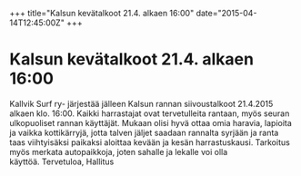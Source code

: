 +++
title="Kalsun kevätalkoot 21.4. alkaen 16:00"
date="2015-04-14T12:45:00Z"
+++

# Kalsun kevätalkoot 21.4. alkaen 16:00

Kallvik Surf ry- järjestää jälleen Kalsun rannan siivoustalkoot 21.4.2015 alkaen klo. 16:00. Kaikki harrastajat ovat tervetulleita rantaan, myös seuran ulkopuoliset rannan käyttäjät. Mukaan olisi hyvä ottaa omia haravia, lapioita ja vaikka kottikärryjä, jotta talven jäljet saadaan rannalta syrjään ja ranta taas viihtyisäksi paikaksi aloittaa kevään ja kesän harrastuskausi. Tarkoitus myös merkata autopaikkoja, joten sahalle ja lekalle voi olla käyttöä. Tervetuloa, Hallitus


